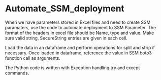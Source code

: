 # Automate_SSM_deployment

When we have parameters stored in Excel files and need to create SSM paramaters, use the code to automate deployment to SSM Parameter.
The format of the headers in excel file should be Name, type and value. Make sure valid string, SecureString entries are given in each cell.

Load the data in an dataframe and perform operations for split and strip if necessary. Once loaded in dataframe, reference the value in SSM boto3 function call as arguments.

The Python code is written with Exception handling try and except commands.
